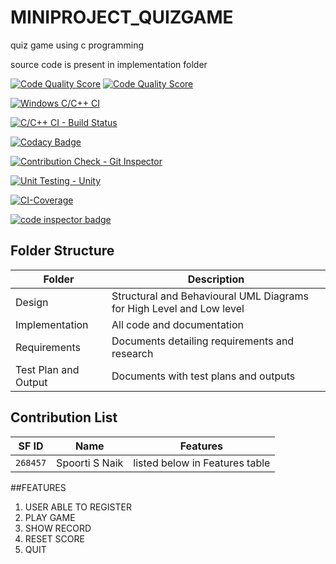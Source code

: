 # MINIPROJECT_QUIZGAME
quiz game using c programming


source code is present in implementation folder


[![Code Quality Score](https://www.code-inspector.com/project/24689/score/svg)](<https://frontend.code-inspector.com/public/project/24689/MINIPROJECT_QUIZGAME/dashboard>)
[![Code Quality Score](https://www.code-inspector.com/project/24689/status/svg)](<https://frontend.code-inspector.com/public/project/24689/MINIPROJECT_QUIZGAME/dashboard>)


[![Windows C/C++ CI](https://github.com/spoortinaik99/MINIPROJECT_QUIZGAME/actions/workflows/main.yml/badge.svg)](https://github.com/spoortinaik99/MINIPROJECT_QUIZGAME/actions/workflows/main.yml)

[![C/C++ CI - Build Status](https://github.com/spoortinaik99/MINIPROJECT_QUIZGAME/actions/workflows/linux_build.yml/badge.svg)](https://github.com/spoortinaik99/MINIPROJECT_QUIZGAME/actions/workflows/linux_build.yml)


[![Codacy Badge](https://app.codacy.com/project/badge/Grade/8ecdc642a3334ea197c62e5dec46e02a)](https://www.codacy.com/gh/spoortinaik99/MINIPROJECT_QUIZGAME/dashboard?utm_source=github.com&amp;utm_medium=referral&amp;utm_content=spoortinaik99/MINIPROJECT_QUIZGAME&amp;utm_campaign=Badge_Grade)

[![Contribution Check - Git Inspector](https://github.com/spoortinaik99/MINIPROJECT_QUIZGAME/actions/workflows/git_inspector.yml/badge.svg)](https://github.com/spoortinaik99/MINIPROJECT_QUIZGAME/actions/workflows/git_inspector.yml)


[![Unit Testing - Unity](https://github.com/spoortinaik99/MINIPROJECT_QUIZGAME/actions/workflows/unity.yml/badge.svg)](https://github.com/spoortinaik99/MINIPROJECT_QUIZGAME/actions/workflows/unity.yml)

[![CI-Coverage](https://github.com/spoortinaik99/MINIPROJECT_QUIZGAME/actions/workflows/code_coverage.yml/badge.svg)](https://github.com/spoortinaik99/MINIPROJECT_QUIZGAME/actions/workflows/code_coverage.yml)


<a href="https://frontend.code-inspector.com/public/user/github/spoortinaik99">
   <img src="https://code-inspector.com/public/badge/user/github/spoortinaik99?style=light" alt="code inspector badge" />
</a>



## Folder Structure

| Folder  | Description  |
|--- |--- |
| Design |  Structural and Behavioural UML Diagrams for High Level and Low level |
| Implementation | All code and documentation |
| Requirements | Documents detailing requirements and research |
| Test Plan and Output | Documents with test plans and outputs |



## Contribution List

| SF ID  | Name          | Features                       | 
|---     |---            |---                             |
| `268457`| Spoorti S Naik  | listed below in Features table |   


##FEATURES

1. USER ABLE TO REGISTER
2. PLAY GAME
3. SHOW RECORD
4. RESET SCORE
5. QUIT
